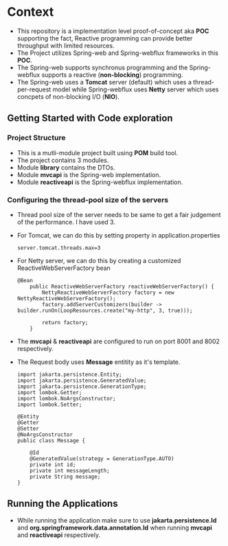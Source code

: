 # Context 
* This repository is a implementation level proof-of-concept aka __POC__ supporting the fact, Reactive programming can provide better throughput with limited resources.
* The Project utilizes Spring-web and Spring-webflux frameworks in this __POC__.
* The Spring-web supports synchronus programming and the Spring-webflux supports a reactive (__non-blocking__) programming.
* The Spring-web uses a __Tomcat__ server (default) which uses a thread-per-request model while Spring-webflux uses __Netty__ server which uses concpets of non-blocking I/O (__NIO__).

## Getting Started with Code exploration

### Project Structure
* This is a mutli-module project built using **POM** build tool.
* The project contains 3 modules.
* Module **library** contains the DTOs.
* Module **mvcapi** is the Spring-web implementation. 
* Module **reactiveapi** is the Spring-webflux implementation.

### Configuring the thread-pool size of the servers
 
* Thread pool size of the server needs to be same to get a fair judgement of the performance. I have used 3.
* For Tomcat, we can do this by setting property in application.properties

    ````
  server.tomcat.threads.max=3
    ````
* For Netty server, we can do this by creating a customized ReactiveWebServerFactory bean
    ````
    @Bean
    	public ReactiveWebServerFactory reactiveWebServerFactory() {
    		NettyReactiveWebServerFactory factory = new NettyReactiveWebServerFactory();
    		factory.addServerCustomizers(builder -> builder.runOn(LoopResources.create("my-http", 3, true)));

    		return factory;
    	}
    ````
* The **mvcapi** & **reactiveapi** are configured to run on port 8001 and 8002 respectively.

* The Request body uses **Message** entitity as it's template.
    ````
    import jakarta.persistence.Entity;
    import jakarta.persistence.GeneratedValue;
    import jakarta.persistence.GenerationType;
    import lombok.Getter;
    import lombok.NoArgsConstructor;
    import lombok.Setter;

    @Entity
    @Getter
    @Setter
    @NoArgsConstructor
    public class Message {

        @Id
        @GeneratedValue(strategy = GenerationType.AUTO)
        private int id;
        private int messageLength;
        private String message;
    }
    ````
## Running the Applications

* While running the application make sure to use **jakarta.persistence.Id** and **org.springframework.data.annotation.Id** when running
**mvcapi** and **reactiveapi** respectively.

   










